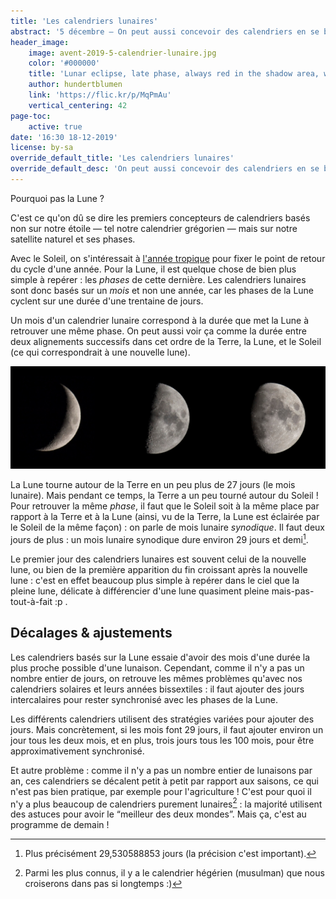 ```yaml
---
title: 'Les calendriers lunaires'
abstract: '5 décembre — On peut aussi concevoir des calendriers en se basant non sur le Soleil, mais sur la Lune !'
header_image:
    image: avent-2019-5-calendrier-lunaire.jpg
    color: '#000000'
    title: 'Lunar eclipse, late phase, always red in the shadow area, which throws the earth on the moon.'
    author: hundertblumen
    link: 'https://flic.kr/p/MqPmAu'
    vertical_centering: 42
page-toc:
    active: true
date: '16:30 18-12-2019'
license: by-sa
override_default_title: 'Les calendriers lunaires'
override_default_desc: 'On peut aussi concevoir des calendriers en se basant non sur le Soleil, mais sur la Lune !'
---
```


Pourquoi pas la Lune ?

C'est ce qu'on dû se dire les premiers concepteurs de calendriers basés non sur notre étoile — tel notre calendrier grégorien — mais sur notre satellite naturel et ses phases.

Avec le Soleil, on s'intéressait à [l'année tropique](../04-calendriers-solaires) pour fixer le point de retour du cycle d'une année. Pour la Lune, il est quelque chose de bien plus simple à repérer : les _phases_ de cette dernière. Les calendriers lunaires sont donc basés sur un _mois_ et non une année, car les phases de la Lune cyclent sur une durée d'une trentaine de jours.

Un mois d'un calendrier lunaire correspond à la durée que met la Lune à retrouver une même phase. On peut aussi voir ça comme la durée entre deux alignements successifs  dans cet ordre de la Terre, la Lune, et le Soleil (ce qui correspondrait à une nouvelle lune).

![Les phases de la Lune](phases-de-la-lune.jpg)

La Lune tourne autour de la Terre en un peu plus de 27 jours (le mois lunaire). Mais pendant ce temps, la Terre a un peu tourné autour du Soleil ! Pour retrouver la même _phase_, il faut que le Soleil soit à la même place par rapport à la Terre et à la Lune (ainsi, vu de la Terre, la Lune est éclairée par le Soleil de la même façon) : on parle de mois lunaire *synodique*. Il faut deux jours de plus : un mois lunaire synodique dure environ 29 jours et demi[^mois-lunaire].

Le premier jour des calendriers lunaires est souvent celui de la nouvelle lune, ou bien de la première apparition du fin croissant après la nouvelle lune : c'est en effet beaucoup plus simple à repérer dans le ciel que la pleine lune, délicate à différencier d'une lune quasiment pleine mais-pas-tout-à-fait :p .

[^mois-lunaire]: Plus précisément 29,530588853 jours (la précision c'est important).

## Décalages & ajustements

Les calendriers basés sur la Lune essaie d'avoir des mois d'une durée la plus proche possible d'une lunaison. Cependant, comme il n'y a pas un nombre entier de jours, on retrouve les mêmes problèmes qu'avec nos calendriers solaires et leurs années bissextiles : il faut ajouter des jours intercalaires pour rester synchronisé avec les phases de la Lune.

Les différents calendriers utilisent des stratégies variées pour ajouter des jours. Mais concrètement, si les mois font 29 jours, il faut ajouter environ un jour tous les deux mois, et en plus, trois jours tous les 100 mois, pour être approximativement synchronisé.

Et autre problème : comme il n'y a pas un nombre entier de lunaisons par an, ces calendriers se décalent petit à petit par rapport aux saisons, ce qui n'est pas bien pratique, par exemple pour l'agriculture ! C'est pour quoi il n'y a plus beaucoup de calendriers purement lunaires[^calendrier-purement-lunaire] : la majorité utilisent des astuces pour avoir le “meilleur des deux mondes”. Mais ça, c'est au programme de demain !

[^calendrier-purement-lunaire]: Parmi les plus connus, il y a le calendrier hégérien (musulman) que nous croiserons dans pas si longtemps :)